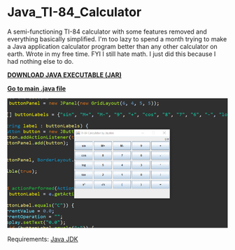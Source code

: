 # Java_TI-84_Calculator
A semi-functioning TI-84 calculator with some features removed and everything basically simplified. I'm too lazy to spend a month trying to make a Java application calculator program better than any other calculator on earth.  Wrote in my free time. FYI I still hate math. I just did this because I had nothing else to do.



[**DOWNLOAD JAVA EXECUTABLE (JAR)**](https://github.com/TheGameCenter/Java_TI-84_Calculator/raw/main/bin/Ti-84%20Calculator.jar)

[**Go to main .java file**](https://github.com/TheGameCenter/Java_TI-84_Calculator/blob/main/src/pkg/MainActivity.java)


![](https://raw.githubusercontent.com/TheGameCenter/Java_TI-84_Calculator/main/bin/screenshot.png)

Requirements: [Java JDK](https://www.oracle.com/java/technologies/downloads/#jdk19-windows)
